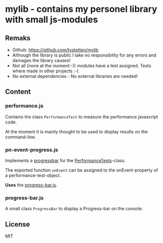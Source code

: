 # mylib - contains my personel library with small js-modules

## Remaks

- Github: https://github.com/tvstetten/mylib
- Although the library is public I take no responsibility for any errors and damages the library causes!
- Not all (none at the moment:-)) modules have a test assigned. Tests where made in other projects :-(
- No external dependencies - No external libraries are needed!

## Content

### performance.js

Contains the class `PerformanceTest` to measure the performance javascript code.

At the moment it is mainly thought to be used to display results on the command-line.

### pn-event-progress.js

Implements a [progressbar](progress-bar-js) for the [PerformanceTests](#performancetests-js)-class.

The exported function `onEvent` can be assigned to the onEvent-property of a performance-test-object.

**Uses** the [progress-bar.js](#progress-bar-js).

### progress-bar.js

A small class `ProgressBar` to display a Progress-bar on the console.

## License

MIT

